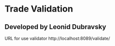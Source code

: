 # Trade Validation
## Developed by Leonid Dubravsky

URL for use validator http://localhost:8089/validate/
